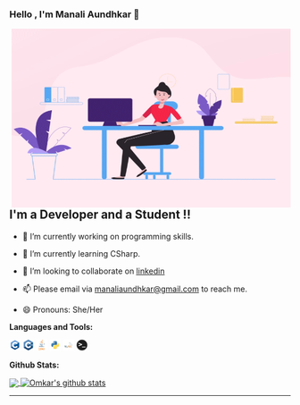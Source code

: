 ### Hello , I'm Manali Aundhkar 👋

 <img align="right" alt="GIF" src="https://github.com/ManaliAundhkar/ManaliAundhkar/blob/main/coder.gif" width="500" height="320" />


## I'm a Developer and a Student !!
- 🔭 I’m currently working on programming skills.

- 🌱 I’m currently learning CSharp.

- 👯 I’m looking to collaborate on <a href='https://www.linkedin.com/in/manali-aundhkar-220878175/' target=_blank><u>linkedin</u> </a>

- 📫 Please email via manaliaundhkar@gmail.com to reach me.

- 😄 Pronouns: She/Her


**Languages and Tools:**  

<code><img height="20" src="https://raw.githubusercontent.com/github/explore/80688e429a7d4ef2fca1e82350fe8e3517d3494d/topics/c/c.png"></code>
<code><img height="20" src="https://raw.githubusercontent.com/github/explore/80688e429a7d4ef2fca1e82350fe8e3517d3494d/topics/cpp/cpp.png"></code>
<code><img height="20" src="https://raw.githubusercontent.com/github/explore/80688e429a7d4ef2fca1e82350fe8e3517d3494d/topics/java/java.png"></code>
<code><img height="20" src="https://raw.githubusercontent.com/github/explore/80688e429a7d4ef2fca1e82350fe8e3517d3494d/topics/python/python.png"></code>
<code><img height="20" src="https://raw.githubusercontent.com/github/explore/80688e429a7d4ef2fca1e82350fe8e3517d3494d/topics/mysql/mysql.png"></code>
<code><img height="20" src="https://raw.githubusercontent.com/github/explore/80688e429a7d4ef2fca1e82350fe8e3517d3494d/topics/terminal/terminal.png"></code> 

**Github Stats:**

<a href="https://github.com/ManaliAundhkar">
  <img align="center" src="https://github-readme-stats.vercel.app/api/top-langs/?username=ManaliAundhkar&theme=light&hide_langs_below=1" />
</a>
<a href="https://github.com/ManaliAundhkar">
 <img align="center" src="https://github-readme-stats.vercel.app/api?username=ManaliAundhkar&show_icons=true&theme=light&line_height=27" alt="Omkar's github stats"/>
</a>

<br />

---

[linkedin]: https://linkedin.com/in/manali-aundhkar-220878175
[portfolio]: https://ManaliAundhkar.github.io/profile/
